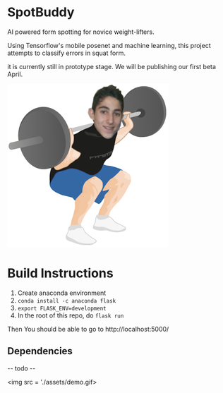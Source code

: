 # SpotBuddy
AI powered form spotting for novice weight-lifters.

Using Tensorflow's mobile posenet and machine learning, this project attempts to classify errors in squat form.

it is currently still in prototype stage. We will be publishing our first beta April.

<img src = './assets/squat-one.png'>



# Build Instructions
1. Create anaconda environment 
2. `conda install -c anaconda flask`
3. `export FLASK_ENV=development`
4. In the root of this repo, do `flask run`

Then You should be able to go to http://localhost:5000/

## Dependencies
-- todo --

<img src = './assets/demo.gif>
